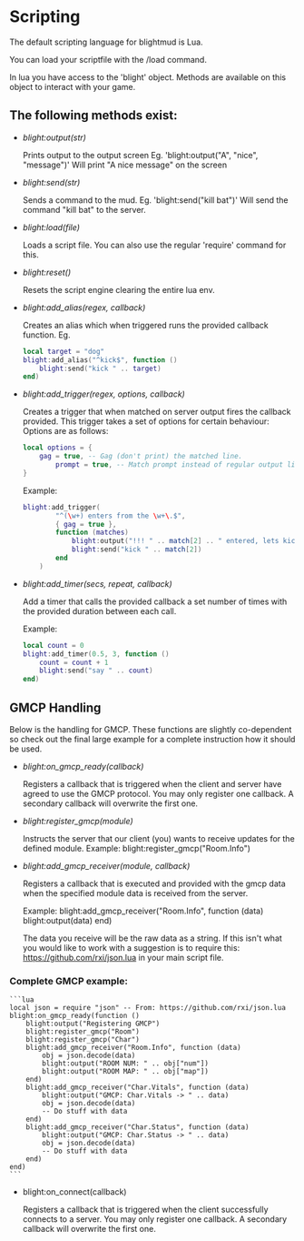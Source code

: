# Scripting

The default scripting language for blightmud is Lua.

You can load your scriptfile with the /load command.

In lua you have access to the 'blight' object. Methods are available on this
object to interact with your game.

The following methods exist:
---
- *blight:output(str)*

    Prints output to the output screen
    Eg. 'blight:output("A", "nice", "message")'
    Will print "A nice message" on the screen

- *blight:send(str)*

    Sends a command to the mud.
    Eg. 'blight:send("kill bat")'
    Will send the command "kill bat" to the server.

- *blight:load(file)*

    Loads a script file. You can also use the regular 'require' command
    for this.

- *blight:reset()*

    Resets the script engine clearing the entire lua env.

- *blight:add_alias(regex, callback)*

    Creates an alias which when triggered runs the provided callback function.
    Eg.
    ```lua
    local target = "dog"
    blight:add_alias("^kick$", function ()
        blight:send("kick " .. target)
    end)
    ```

- *blight:add_trigger(regex, options, callback)*

    Creates a trigger that when matched on server output fires the callback 
    provided.
    This trigger takes a set of options for certain behaviour:
    Options are as follows:
    ```lua
    local options = {
        gag = true, -- Gag (don't print) the matched line.
            prompt = true, -- Match prompt instead of regular output lines
    }
    ```
    Example:
    ```lua
    blight:add_trigger(
            "^(\w+) enters from the \w+\.$",
            { gag = true },
            function (matches)
                blight:output("!!! " .. match[2] .. " entered, lets kick")
                blight:send("kick " .. match[2])
            end
        )
    ```

- *blight:add_timer(secs, repeat, callback)*

    Add a timer that calls the provided callback a set number of times with
    the provided duration between each call.

    Example:
    ```lua
    local count = 0
    blight:add_timer(0.5, 3, function ()
        count = count + 1
        blight:send("say " .. count)
    end)
    ```

## GMCP Handling
Below is the handling for GMCP. These functions are slightly co-dependent so
check out the final large example for a complete instruction how it should be
used.

- *blight:on_gmcp_ready(callback)*

    Registers a callback that is triggered when the client and server have agreed
    to use the GMCP protocol.
    You may only register one callback. A secondary callback will
    overwrite the first one.

- *blight:register_gmcp(module)*

    Instructs the server that our client (you) wants to receive updates for
    the defined module.
    Example: blight:register_gmcp("Room.Info")

- *blight:add_gmcp_receiver(module, callback)*

    Registers a callback that is executed and provided with the gmcp data when
    the specified module data is received from the server.

    Example: blight:add_gmcp_receiver("Room.Info", function (data) blight:output(data) end)

    The data you receive will be the raw data as a string. If this isn't what you
    would like to work with a suggestion is to require this: https://github.com/rxi/json.lua
    in your main script file.

### Complete GMCP example: 
    ```lua
    local json = require "json" -- From: https://github.com/rxi/json.lua
    blight:on_gmcp_ready(function ()
        blight:output("Registering GMCP")
        blight:register_gmcp("Room")
        blight:register_gmcp("Char")
        blight:add_gmcp_receiver("Room.Info", function (data)
            obj = json.decode(data)
            blight:output("ROOM NUM: " .. obj["num"])
            blight:output("ROOM MAP: " .. obj["map"])
        end)
        blight:add_gmcp_receiver("Char.Vitals", function (data)
            blight:output("GMCP: Char.Vitals -> " .. data)
            obj = json.decode(data)
            -- Do stuff with data
        end)
        blight:add_gmcp_receiver("Char.Status", function (data)
            blight:output("GMCP: Char.Status -> " .. data)
            obj = json.decode(data)
            -- Do stuff with data
        end)
    end)
    ```

- blight:on_connect(callback)

    Registers a callback that is triggered when the client successfully connects
    to a server.
    You may only register one callback. A secondary callback will
    overwrite the first one.
